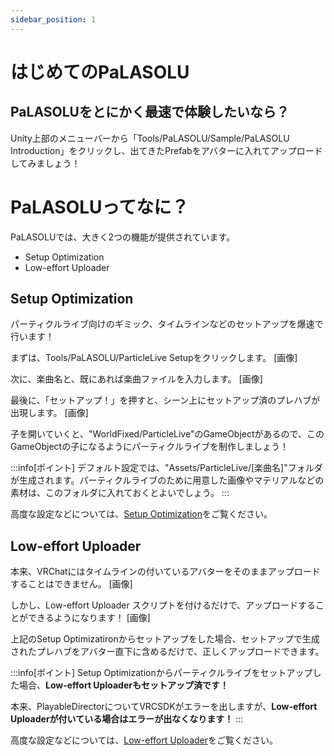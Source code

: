 ```yaml
---
sidebar_position: 1
---
```


# はじめてのPaLASOLU

## PaLASOLUをとにかく最速で体験したいなら？

Unity上部のメニューバーから「Tools/PaLASOLU/Sample/PaLASOLU Introduction」をクリックし、出てきたPrefabをアバターに入れてアップロードしてみましょう！

# PaLASOLUってなに？

PaLASOLUでは、大きく2つの機能が提供されています。
- Setup Optimization
- Low-effort Uploader

## Setup Optimization

パーティクルライブ向けのギミック、タイムラインなどのセットアップを爆速で行います！

まずは、Tools/PaLASOLU/ParticleLive Setupをクリックします。
[画像]

次に、楽曲名と、既にあれば楽曲ファイルを入力します。
[画像]

最後に、「セットアップ！」を押すと、シーン上にセットアップ済のプレハブが出現します。
[画像]

子を開いていくと、"WorldFixed/ParticleLive"のGameObjectがあるので、このGameObjectの子になるようにパーティクルライブを制作しましょう！

:::info[ポイント]
デフォルト設定では、"Assets/ParticleLive/[楽曲名]"フォルダが生成されます。パーティクルライブのために用意した画像やマテリアルなどの素材は、このフォルダに入れておくとよいでしょう。
:::

高度な設定などについては、[Setup Optimization](/PaLASOLU/Document/SetupOptimization)をご覧ください。

## Low-effort Uploader

本来、VRChatにはタイムラインの付いているアバターをそのままアップロードすることはできません。
[画像]

しかし、Low-effort Uploader スクリプトを付けるだけで、アップロードすることができるようになります！
[画像]

上記のSetup Optimizatironからセットアップをした場合、セットアップで生成されたプレハブをアバター直下に含めるだけで、正しくアップロードできます。

:::info[ポイント]
Setup Optimizationからパーティクルライブをセットアップした場合、**Low-effort Uploaderもセットアップ済です！**

本来、PlayableDirectorについてVRCSDKがエラーを出しますが、**Low-effort Uploaderが付いている場合はエラーが出なくなります！**
:::

高度な設定などについては、[Low-effort Uploader](/PaLASOLU/Document/LoweffortUploader)をご覧ください。